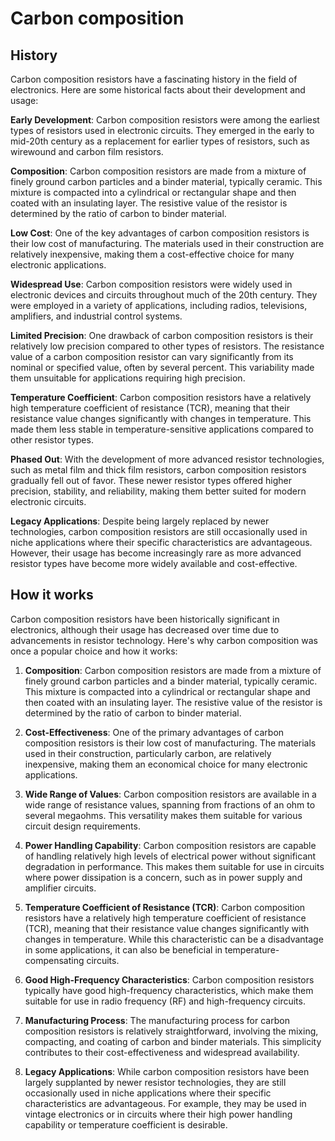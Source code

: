 

# Carbon composition

## History

Carbon composition resistors have a fascinating history in the field of electronics. Here are some historical facts about their development and usage:

**Early Development**: Carbon composition resistors were among the earliest types of resistors used in electronic circuits. They emerged in the early to mid-20th century as a replacement for earlier types of resistors, such as wirewound and carbon film resistors.

**Composition**: Carbon composition resistors are made from a mixture of finely ground carbon particles and a binder material, typically ceramic. This mixture is compacted into a cylindrical or rectangular shape and then coated with an insulating layer. The resistive value of the resistor is determined by the ratio of carbon to binder material.

**Low Cost**: One of the key advantages of carbon composition resistors is their low cost of manufacturing. The materials used in their construction are relatively inexpensive, making them a cost-effective choice for many electronic applications.

**Widespread Use**: Carbon composition resistors were widely used in electronic devices and circuits throughout much of the 20th century. They were employed in a variety of applications, including radios, televisions, amplifiers, and industrial control systems.

**Limited Precision**: One drawback of carbon composition resistors is their relatively low precision compared to other types of resistors. The resistance value of a carbon composition resistor can vary significantly from its nominal or specified value, often by several percent. This variability made them unsuitable for applications requiring high precision.

**Temperature Coefficient**: Carbon composition resistors have a relatively high temperature coefficient of resistance (TCR), meaning that their resistance value changes significantly with changes in temperature. This made them less stable in temperature-sensitive applications compared to other resistor types.

**Phased Out**: With the development of more advanced resistor technologies, such as metal film and thick film resistors, carbon composition resistors gradually fell out of favor. These newer resistor types offered higher precision, stability, and reliability, making them better suited for modern electronic circuits.

**Legacy Applications**: Despite being largely replaced by newer technologies, carbon composition resistors are still occasionally used in niche applications where their specific characteristics are advantageous. However, their usage has become increasingly rare as more advanced resistor types have become more widely available and cost-effective.

## How it works

Carbon composition resistors have been historically significant in electronics, although their usage has decreased over time due to advancements in resistor technology. Here's why carbon composition was once a popular choice and how it works:

1. **Composition**: Carbon composition resistors are made from a mixture of finely ground carbon particles and a binder material, typically ceramic. This mixture is compacted into a cylindrical or rectangular shape and then coated with an insulating layer. The resistive value of the resistor is determined by the ratio of carbon to binder material.

2. **Cost-Effectiveness**: One of the primary advantages of carbon composition resistors is their low cost of manufacturing. The materials used in their construction, particularly carbon, are relatively inexpensive, making them an economical choice for many electronic applications.

3. **Wide Range of Values**: Carbon composition resistors are available in a wide range of resistance values, spanning from fractions of an ohm to several megaohms. This versatility makes them suitable for various circuit design requirements.

4. **Power Handling Capability**: Carbon composition resistors are capable of handling relatively high levels of electrical power without significant degradation in performance. This makes them suitable for use in circuits where power dissipation is a concern, such as in power supply and amplifier circuits.

5. **Temperature Coefficient of Resistance (TCR)**: Carbon composition resistors have a relatively high temperature coefficient of resistance (TCR), meaning that their resistance value changes significantly with changes in temperature. While this characteristic can be a disadvantage in some applications, it can also be beneficial in temperature-compensating circuits.

6. **Good High-Frequency Characteristics**: Carbon composition resistors typically have good high-frequency characteristics, which make them suitable for use in radio frequency (RF) and high-frequency circuits.

7. **Manufacturing Process**: The manufacturing process for carbon composition resistors is relatively straightforward, involving the mixing, compacting, and coating of carbon and binder materials. This simplicity contributes to their cost-effectiveness and widespread availability.

8. **Legacy Applications**: While carbon composition resistors have been largely supplanted by newer resistor technologies, they are still occasionally used in niche applications where their specific characteristics are advantageous. For example, they may be used in vintage electronics or in circuits where their high power handling capability or temperature coefficient is desirable.
